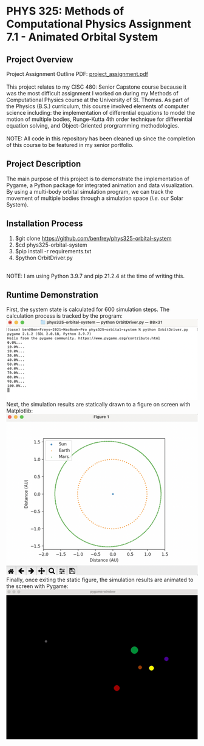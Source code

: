 # PHYS 325: Methods of Computational Physics Assignment 7.1 - Animated Orbital System

## Project Overview

Project Assignment Outline PDF: [project_assignment.pdf](docs/project_assignment.pdf) </br>
</br>
This project relates to my CISC 480: Senior Capstone course because it was the most difficult assignment I worked on during my Methods of Computational Physics course at the University of St. Thomas. As part of the Physics (B.S.) curriculum, this course involved elements of computer science including: the implementation of differential equations to model the motion of multiple bodies, Runge-Kutta 4th order technique for differential equation solving, and Object-Oriented prorgramming methodologies.
</br></br>
NOTE: All code in this repository has been cleaned up since the completion of this course to be featured in my senior portfolio.

## Project Description

The main purpose of this project is to demonstrate the implementation of Pygame, a Python package for integrated animation and data visualization. By using a multi-body orbital simulation program, we can track the movement of multiple bodies through a simulation space (*i.e.* our Solar System). 

## Installation Process
1. $git clone https://github.com/benfrey/phys325-orbital-system
2. $cd phys325-orbital-system
3. $pip install -r requirements.txt
4. $python OrbitDriver.py
</br>
NOTE: I am using Python 3.9.7 and pip 21.2.4 at the time of writing this.

## Runtime Demonstration
First, the system state is calculated for 600 simulation steps. The calculation process is tracked by the program:
![Program execution in terminal](docs/program_execution.png)
Next, the simulation results are statically drawn to a figure on screen with Matplotlib:
![Simulation results plot](docs/orbital_plot.png)
Finally, once exiting the static figure, the simulation results are animated to the screen with Pygame:
![Animated simulation results](docs/orbital_animation.gif)
